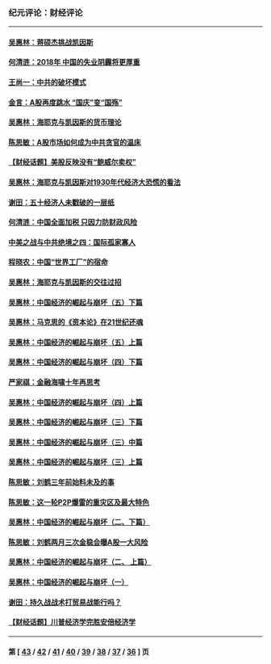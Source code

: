 ### 纪元评论：财经评论
---
#### [吴惠林：蒋硕杰挑战凯因斯](../../pages/nsc1026/n10794265.md) 
#### [何清涟：2018年 中国的失业阴霾将更厚重](../../pages/nsc1026/n10787833.md) 
#### [王尚一：中共的破坏模式](../../pages/nsc1026/n10785407.md) 
#### [金言：A股再度跳水 “国庆”变“国殇”](../../pages/nsc1026/n10784000.md) 
#### [吴惠林：海耶克与凯因斯的货币理论](../../pages/nsc1026/n10783889.md) 
#### [陈思敏：A股市场如何成为中共贪官的温床](../../pages/nsc1026/n10781910.md) 
#### [【财经话题】美股反映没有“鲍威尔卖权”](../../pages/nsc1026/n10778034.md) 
#### [吴惠林：海耶克与凯因斯对1930年代经济大恐慌的看法](../../pages/nsc1026/n10775714.md) 
#### [谢田：五十经济人未戳破的一层纸](../../pages/nsc1026/n10771217.md) 
#### [何清涟：中国全面加税 只因力防财政风险](../../pages/nsc1026/n10770542.md) 
#### [中美之战与中共绝境之四：国际孤家寡人](../../pages/nsc1026/n10770422.md) 
#### [程晓农：中国“世界工厂”的宿命](../../pages/nsc1026/n10767112.md) 
#### [吴惠林：海耶克与凯因斯的交往过招](../../pages/nsc1026/n10768181.md) 
#### [吴惠林：中国经济的崛起与崩坏（五）下篇](../../pages/nsc1026/n10745319.md) 
#### [吴惠林：马克思的《资本论》在21世纪还魂](../../pages/nsc1026/n10752849.md) 
#### [吴惠林：中国经济的崛起与崩坏（五）上篇](../../pages/nsc1026/n10745084.md) 
#### [吴惠林：中国经济的崛起与崩坏（四）下篇](../../pages/nsc1026/n10725306.md) 
#### [严家祺：金融海啸十年再思考](../../pages/nsc1026/n10731875.md) 
#### [吴惠林：中国经济的崛起与崩坏（四）上篇](../../pages/nsc1026/n10725213.md) 
#### [吴惠林：中国经济的崛起与崩坏（三）下篇](../../pages/nsc1026/n10709548.md) 
#### [吴惠林：中国经济的崛起与崩坏（三）中篇](../../pages/nsc1026/n10709486.md) 
#### [吴惠林：中国经济的崛起与崩坏（三）上篇](../../pages/nsc1026/n10706969.md) 
#### [陈思敏：刘鹤三年前始料未及的事](../../pages/nsc1026/n10706130.md) 
#### [陈思敏：这一轮P2P爆雷的重灾区及最大特色](../../pages/nsc1026/n10704365.md) 
#### [吴惠林：中国经济的崛起与崩坏（二、下篇）](../../pages/nsc1026/n10696827.md) 
#### [陈思敏：刘鹤两月三次金稳会曝A股一大风险](../../pages/nsc1026/n10699645.md) 
#### [吴惠林：中国经济的崛起与崩坏（二、 上篇）](../../pages/nsc1026/n10696812.md) 
#### [吴惠林：中国经济的崛起与崩坏（一）](../../pages/nsc1026/n10691840.md) 
#### [谢田：持久战战术打贸易战能行吗？](../../pages/nsc1026/n10683645.md) 
#### [【财经话题】川普经济学完胜安倍经济学](../../pages/nsc1026/n10656621.md) 

---
#### 第 [ [43](./43.md) / [42](./42.md) / [41](./41.md) / [40](./40.md) / [39](./39.md) / [38](./38.md) / [37](./37.md) / [36](./36.md) ] 页
